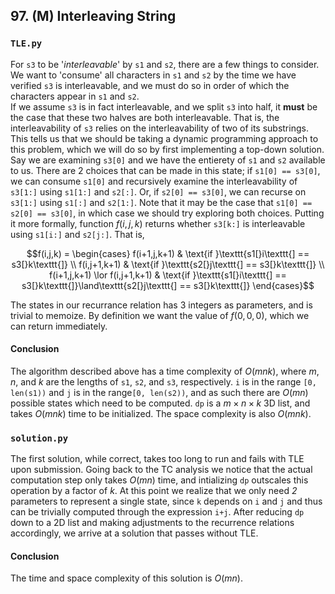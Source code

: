 ## 97. (M) Interleaving String

### `TLE.py`
For `s3` to be '*interleavable*' by `s1` and `s2`, there are a few things to consider. We want to 'consume' all characters in `s1` and `s2` by the time we have verified `s3` is interleavable, and we must do so in order of which the characters appear in `s1` and `s2`.  
If we assume `s3` is in fact interleavable, and we split `s3` into half, it **must** be the case that these two halves are both interleavable. That is, the interleavability of `s3` relies on the interleavability of two of its substrings. This tells us that we should be taking a dynamic programming approach to this problem, which we will do so by first implementing a top-down solution.  
Say we are examining `s3[0]` and we have the entierety of `s1` and `s2` available to us. There are 2 choices that can be made in this state; if `s1[0] == s3[0]`, we can consume `s1[0]` and recursively examine the interleavability of `s3[1:]` using `s1[1:]` and `s2[:]`. Or, if `s2[0] == s3[0]`, we can recurse on `s3[1:]` using `s1[:]` and `s2[1:]`. Note that it may be the case that `s1[0] == s2[0] == s3[0]`, in which case we should try exploring both choices. Putting it more formally, function $f(i,j,k)$ returns whether `s3[k:]` is interleavable using `s1[i:]` and `s2[j:]`. That is,  
```math
f(i,j,k) =
\begin{cases}
f(i+1,j,k+1) & \text{if }\texttt{s1[}i\texttt{] == s3[}k\texttt{]} \\
f(i,j+1,k+1) & \text{if }\texttt{s2[}j\texttt{] == s3[}k\texttt{]} \\
f(i+1,j,k+1) \lor f(i,j+1,k+1) & \text{if }\texttt{s1[}i\texttt{] == s3[}k\texttt{]}\land\texttt{s2[}j\texttt{] == s3[}k\texttt{]}
\end{cases}
```
The states in our recurrance relation has 3 integers as parameters, and is trivial to memoize. By definition we want the value of $f(0,0,0)$, which we can return immediately.  

#### Conclusion
The algorithm described above has a time complexity of $O(mnk)$, where $m$, $n$, and $k$ are the lengths of `s1`, `s2`, and `s3`, respectively. `i` is in the range `[0, len(s1))` and `j` is in the range`[0, len(s2))`, and as such there are $O(mn)$ possible states which need to be computed. `dp` is a $m\times n\times k$ 3D list, and takes $O(mnk)$ time to be initialized. The space complexity is also $O(mnk)$.  
  

### `solution.py`
The first solution, while correct, takes too long to run and fails with TLE upon submission. Going back to the TC analysis we notice that the actual computation step only takes $O(mn)$ time, and intializing `dp` outscales this operation by a factor of $k$. At this point we realize that we only need *2* parameters to represent a single state, since `k` depends on `i` and `j` and thus can be trivially computed through the expression `i+j`. After reducing `dp` down to a 2D list and making adjustments to the recurrence relations accordingly, we arrive at a solution that passes without TLE.  

#### Conclusion
The time and space complexity of this solution is $O(mn)$.  
  

